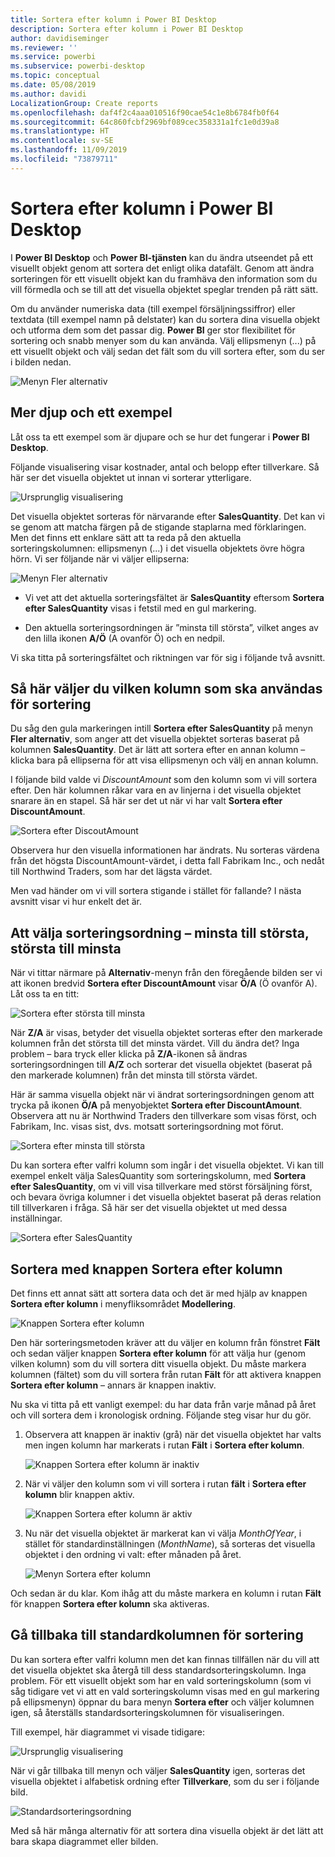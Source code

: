 ```yaml
---
title: Sortera efter kolumn i Power BI Desktop
description: Sortera efter kolumn i Power BI Desktop
author: davidiseminger
ms.reviewer: ''
ms.service: powerbi
ms.subservice: powerbi-desktop
ms.topic: conceptual
ms.date: 05/08/2019
ms.author: davidi
LocalizationGroup: Create reports
ms.openlocfilehash: daf4f2c4aaa010516f90cae54c1e8b6784fb0f64
ms.sourcegitcommit: 64c860fcbf2969bf089cec358331a1fc1e0d39a8
ms.translationtype: HT
ms.contentlocale: sv-SE
ms.lasthandoff: 11/09/2019
ms.locfileid: "73879711"
---
```

# <a name="sort-by-column-in-power-bi-desktop"></a>Sortera efter kolumn i Power BI Desktop
I **Power BI Desktop** och **Power BI-tjänsten** kan du ändra utseendet på ett visuellt objekt genom att sortera det enligt olika datafält. Genom att ändra sorteringen för ett visuellt objekt kan du framhäva den information som du vill förmedla och se till att det visuella objektet speglar trenden på rätt sätt.

Om du använder numeriska data (till exempel försäljningssiffror) eller textdata (till exempel namn på delstater) kan du sortera dina visuella objekt och utforma dem som det passar dig.  **Power BI** ger stor flexibilitet för sortering och snabb menyer som du kan använda. Välj ellipsmenyn (...) på ett visuellt objekt och välj sedan det fält som du vill sortera efter, som du ser i bilden nedan.

![Menyn Fler alternativ](media/desktop-sort-by-column/sortbycolumn_2.png)

## <a name="more-depth-and-an-example"></a>Mer djup och ett exempel
Låt oss ta ett exempel som är djupare och se hur det fungerar i **Power BI Desktop**.

Följande visualisering visar kostnader, antal och belopp efter tillverkare. Så här ser det visuella objektet ut innan vi sorterar ytterligare.

![Ursprunglig visualisering](media/desktop-sort-by-column/sortbycolumn_1.png)

Det visuella objektet sorteras för närvarande efter **SalesQuantity**. Det kan vi se genom att matcha färgen på de stigande staplarna med förklaringen. Men det finns ett enklare sätt att ta reda på den aktuella sorteringskolumnen: ellipsmenyn (...) i det visuella objektets övre högra hörn. Vi ser följande när vi väljer ellipserna:

![Menyn Fler alternativ](media/desktop-sort-by-column/sortbycolumn_2.png)

* Vi vet att det aktuella sorteringsfältet är **SalesQuantity** eftersom **Sortera efter SalesQuantity** visas i fetstil med en gul markering. 

* Den aktuella sorteringsordningen är ”minsta till största”, vilket anges av den lilla ikonen **A/Ö** (A ovanför Ö) och en nedpil.

Vi ska titta på sorteringsfältet och riktningen var för sig i följande två avsnitt.

## <a name="selecting-which-column-to-use-for-sorting"></a>Så här väljer du vilken kolumn som ska användas för sortering
Du såg den gula markeringen intill **Sortera efter SalesQuantity** på menyn **Fler alternativ**, som anger att det visuella objektet sorteras baserat på kolumnen **SalesQuantity**. Det är lätt att sortera efter en annan kolumn – klicka bara på ellipserna för att visa ellipsmenyn och välj en annan kolumn.

I följande bild valde vi *DiscountAmount* som den kolumn som vi vill sortera efter. Den här kolumnen råkar vara en av linjerna i det visuella objektet snarare än en stapel. Så här ser det ut när vi har valt **Sortera efter DiscountAmount**.

![Sortera efter DiscoutAmount](media/desktop-sort-by-column/sortbycolumn_3.png)

Observera hur den visuella informationen har ändrats. Nu sorteras värdena från det högsta DiscountAmount-värdet, i detta fall Fabrikam Inc., och nedåt till Northwind Traders, som har det lägsta värdet. 

Men vad händer om vi vill sortera stigande i stället för fallande? I nästa avsnitt visar vi hur enkelt det är.

## <a name="selecting-the-sort-order---smallest-to-largest-largest-to-smallest"></a>Att välja sorteringsordning – minsta till största, största till minsta
När vi tittar närmare på **Alternativ**-menyn från den föregående bilden ser vi att ikonen bredvid **Sortera efter DiscountAmount** visar **Ö/A** (Ö ovanför A). Låt oss ta en titt:

![Sortera efter största till minsta](media/desktop-sort-by-column/sortbycolumn_4.png)

När **Z/A** är visas, betyder det visuella objektet sorteras efter den markerade kolumnen från det största till det minsta värdet. Vill du ändra det? Inga problem – bara tryck eller klicka på **Z/A**-ikonen så ändras sorteringsordningen till **A/Z** och sorterar det visuella objektet (baserat på den markerade kolumnen) från det minsta till största värdet.

Här är samma visuella objekt när vi ändrat sorteringsordningen genom att trycka på ikonen **Ö/A** på menyobjektet **Sortera efter DiscountAmount**. Observera att nu är Northwind Traders den tillverkare som visas först, och Fabrikam, Inc. visas sist, dvs. motsatt sorteringsordning mot förut.

![Sortera efter minsta till största](media/desktop-sort-by-column/sortbycolumn_5.png)

Du kan sortera efter valfri kolumn som ingår i det visuella objektet. Vi kan till exempel enkelt välja SalesQuantity som sorteringskolumn, med **Sortera efter SalesQuantity**, om vi vill visa tillverkare med störst försäljning först, och bevara övriga kolumner i det visuella objektet baserat på deras relation till tillverkaren i fråga. Så här ser det visuella objektet ut med dessa inställningar.

![Sortera efter SalesQuantity](media/desktop-sort-by-column/sortbycolumn_6.png)

## <a name="sort-using-the-sort-by-column-button"></a>Sortera med knappen Sortera efter kolumn
Det finns ett annat sätt att sortera data och det är med hjälp av knappen **Sortera efter kolumn** i menyfliksområdet **Modellering**.

![Knappen Sortera efter kolumn](media/desktop-sort-by-column/sortbycolumn_8.png)

Den här sorteringsmetoden kräver att du väljer en kolumn från fönstret **Fält** och sedan väljer knappen **Sortera efter kolumn** för att välja hur (genom vilken kolumn) som du vill sortera ditt visuella objekt. Du måste markera kolumnen (fältet) som du vill sortera från rutan **Fält** för att aktivera knappen **Sortera efter kolumn** – annars är knappen inaktiv.

Nu ska vi titta på ett vanligt exempel: du har data från varje månad på året och vill sortera dem i kronologisk ordning. Följande steg visar hur du gör.

1. Observera att knappen är inaktiv (grå) när det visuella objektet har valts men ingen kolumn har markerats i rutan **Fält** i **Sortera efter kolumn**.
   
   ![Knappen Sortera efter kolumn är inaktiv](media/desktop-sort-by-column/sortbycolumn_9.png)

2. När vi väljer den kolumn som vi vill sortera i rutan **fält** i **Sortera efter kolumn** blir knappen aktiv.
   
   ![Knappen Sortera efter kolumn är aktiv](media/desktop-sort-by-column/sortbycolumn_10.png)
3. Nu när det visuella objektet är markerat kan vi välja *MonthOfYear*, i stället för standardinställningen (*MonthName*), så sorteras det visuella objektet i den ordning vi valt: efter månaden på året.
   
   ![Menyn Sortera efter kolumn](media/desktop-sort-by-column/sortbycolumn_11.png)

Och sedan är du klar. Kom ihåg att du måste markera en kolumn i rutan **Fält** för knappen **Sortera efter kolumn** ska aktiveras.

## <a name="getting-back-to-default-column-for-sorting"></a>Gå tillbaka till standardkolumnen för sortering
Du kan sortera efter valfri kolumn men det kan finnas tillfällen när du vill att det visuella objektet ska återgå till dess standardsorteringskolumn. Inga problem. För ett visuellt objekt som har en vald sorteringskolumn (som vi såg tidigare vet vi att en vald sorteringskolumn visas med en gul markering på ellipsmenyn) öppnar du bara menyn **Sortera efter** och väljer kolumnen igen, så återställs standardsorteringskolumnen för visualiseringen.

Till exempel, här diagrammet vi visade tidigare:

![Ursprunglig visualisering](media/desktop-sort-by-column/sortbycolumn_6.png)

När vi går tillbaka till menyn och väljer **SalesQuantity** igen, sorteras det visuella objektet i alfabetisk ordning efter **Tillverkare**, som du ser i följande bild.

![Standardsorteringsordning](media/desktop-sort-by-column/sortbycolumn_7.png)

Med så här många alternativ för att sortera dina visuella objekt är det lätt att bara skapa diagrammet eller bilden.

